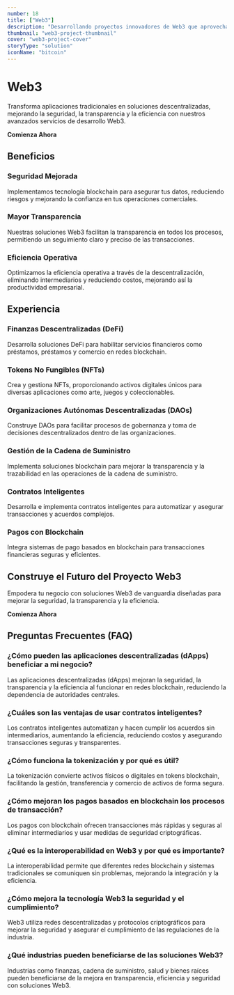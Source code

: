 ```yaml
---
number: 18
title: ["Web3"]
description: "Desarrollando proyectos innovadores de Web3 que aprovechan la tecnología blockchain para crear soluciones digitales descentralizadas y seguras."
thumbnail: "web3-project-thumbnail"
cover: "web3-project-cover"
storyType: "solution"
iconName: "bitcoin"
---
```


# Web3

Transforma aplicaciones tradicionales en soluciones descentralizadas, mejorando la seguridad, la transparencia y la eficiencia con nuestros avanzados servicios de desarrollo Web3.

**Comienza Ahora**

## Beneficios

### Seguridad Mejorada

Implementamos tecnología blockchain para asegurar tus datos, reduciendo riesgos y mejorando la confianza en tus operaciones comerciales.

### Mayor Transparencia

Nuestras soluciones Web3 facilitan la transparencia en todos los procesos, permitiendo un seguimiento claro y preciso de las transacciones.

### Eficiencia Operativa

Optimizamos la eficiencia operativa a través de la descentralización, eliminando intermediarios y reduciendo costos, mejorando así la productividad empresarial.

## Experiencia

### Finanzas Descentralizadas (DeFi)

Desarrolla soluciones DeFi para habilitar servicios financieros como préstamos, préstamos y comercio en redes blockchain.

### Tokens No Fungibles (NFTs)

Crea y gestiona NFTs, proporcionando activos digitales únicos para diversas aplicaciones como arte, juegos y coleccionables.

### Organizaciones Autónomas Descentralizadas (DAOs)

Construye DAOs para facilitar procesos de gobernanza y toma de decisiones descentralizados dentro de las organizaciones.

### Gestión de la Cadena de Suministro

Implementa soluciones blockchain para mejorar la transparencia y la trazabilidad en las operaciones de la cadena de suministro.

### Contratos Inteligentes

Desarrolla e implementa contratos inteligentes para automatizar y asegurar transacciones y acuerdos complejos.

### Pagos con Blockchain

Integra sistemas de pago basados en blockchain para transacciones financieras seguras y eficientes.

## Construye el Futuro del Proyecto Web3

Empodera tu negocio con soluciones Web3 de vanguardia diseñadas para mejorar la seguridad, la transparencia y la eficiencia.

**Comienza Ahora**

## Preguntas Frecuentes (FAQ)

### **¿Cómo pueden las aplicaciones descentralizadas (dApps) beneficiar a mi negocio?**

Las aplicaciones descentralizadas (dApps) mejoran la seguridad, la transparencia y la eficiencia al funcionar en redes blockchain, reduciendo la dependencia de autoridades centrales.

### **¿Cuáles son las ventajas de usar contratos inteligentes?**

Los contratos inteligentes automatizan y hacen cumplir los acuerdos sin intermediarios, aumentando la eficiencia, reduciendo costos y asegurando transacciones seguras y transparentes.

### **¿Cómo funciona la tokenización y por qué es útil?**

La tokenización convierte activos físicos o digitales en tokens blockchain, facilitando la gestión, transferencia y comercio de activos de forma segura.

### **¿Cómo mejoran los pagos basados en blockchain los procesos de transacción?**

Los pagos con blockchain ofrecen transacciones más rápidas y seguras al eliminar intermediarios y usar medidas de seguridad criptográficas.

### **¿Qué es la interoperabilidad en Web3 y por qué es importante?**

La interoperabilidad permite que diferentes redes blockchain y sistemas tradicionales se comuniquen sin problemas, mejorando la integración y la eficiencia.

### **¿Cómo mejora la tecnología Web3 la seguridad y el cumplimiento?**

Web3 utiliza redes descentralizadas y protocolos criptográficos para mejorar la seguridad y asegurar el cumplimiento de las regulaciones de la industria.

### **¿Qué industrias pueden beneficiarse de las soluciones Web3?**

Industrias como finanzas, cadena de suministro, salud y bienes raíces pueden beneficiarse de la mejora en transparencia, eficiencia y seguridad con soluciones Web3.
